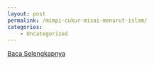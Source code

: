 ```yaml
---
layout: post
permalink: /mimpi-cukur-misai-menurut-islam/
categories:
    - Uncategorized
---
```


[Baca Selengkapnya](/02)